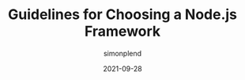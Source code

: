 ---
author: simonplend
date: 2021-09-28
tags:
  - nodejs
  - frameworks
target_url: https://simonplend.com/guidelines-for-choosing-a-node-js-framework/
title: Guidelines for Choosing a Node.js Framework
---